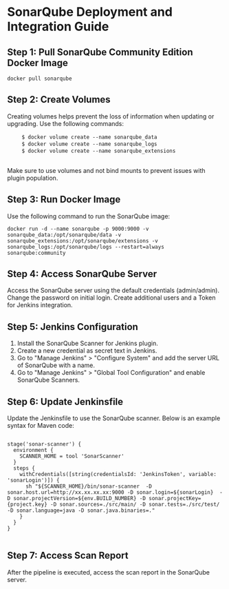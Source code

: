 <!DOCTYPE html>
<html>
<head>
</head>
<body>
  <h1>SonarQube Deployment and Integration Guide</h1>
  
  <h2>Step 1: Pull SonarQube Community Edition Docker Image</h2>
  <code>docker pull sonarqube</code>
  
  <h2>Step 2: Create Volumes</h2>
  <p>Creating volumes helps prevent the loss of information when updating or upgrading. Use the following commands:</p>
  <pre>
    <code>$ docker volume create --name sonarqube_data</code>
    <code>$ docker volume create --name sonarqube_logs</code>
    <code>$ docker volume create --name sonarqube_extensions</code>
  </pre>
  <p>Make sure to use volumes and not bind mounts to prevent issues with plugin population.</p>
  
  <h2>Step 3: Run Docker Image</h2>
  <p>Use the following command to run the SonarQube image:</p>
  <pre><code>docker run -d --name sonarqube -p 9000:9000 -v sonarqube_data:/opt/sonarqube/data -v sonarqube_extensions:/opt/sonarqube/extensions -v sonarqube_logs:/opt/sonarqube/logs --restart=always sonarqube:community</code></pre>
  
  <h2>Step 4: Access SonarQube Server</h2>
  <p>Access the SonarQube server using the default credentials (admin/admin). Change the password on initial login. Create additional users and a Token for Jenkins integration.</p>
  
  <h2>Step 5: Jenkins Configuration</h2>
  <ol>
    <li>Install the SonarQube Scanner for Jenkins plugin.</li>
    <li>Create a new credential as secret text in Jenkins.</li>
    <li>Go to "Manage Jenkins" > "Configure System" and add the server URL of SonarQube with a name.</li>
    <li>Go to "Manage Jenkins" > "Global Tool Configuration" and enable SonarQube Scanners.</li>
  </ol>
  
  <h2>Step 6: Update Jenkinsfile</h2>
  <p>Update the Jenkinsfile to use the SonarQube scanner. Below is an example syntax for Maven code:</p>
  <pre><code>
stage('sonar-scanner') {
  environment {
    SCANNER_HOME = tool 'SonarScanner'
  }
  steps {
    withCredentials([string(credentialsId: 'JenkinsToken', variable: 'sonarLogin')]) {
      sh "${SCANNER_HOME}/bin/sonar-scanner  -D sonar.host.url=http://xx.xx.xx.xx:9000 -D sonar.login=${sonarLogin}  -D sonar.projectVersion=${env.BUILD_NUMBER} -D sonar.projectKey={project.key} -D sonar.sources=./src/main/ -D sonar.tests=./src/test/ -D sonar.language=java -D sonar.java.binaries=."
    }
  }
}
  </code></pre>
  
  <h2>Step 7: Access Scan Report</h2>
  <p>After the pipeline is executed, access the scan report in the SonarQube server.</p>
</body>
</html>
